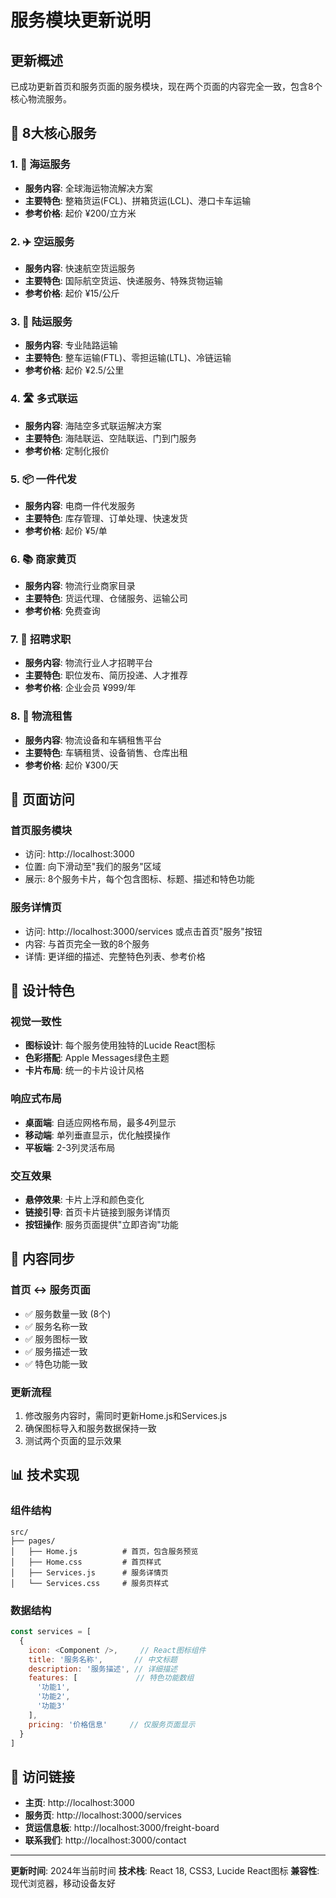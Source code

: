 # 服务模块更新说明

## 更新概述

已成功更新首页和服务页面的服务模块，现在两个页面的内容完全一致，包含8个核心物流服务。

## 🎯 8大核心服务

### 1. 🚢 海运服务
- **服务内容**: 全球海运物流解决方案
- **主要特色**: 整箱货运(FCL)、拼箱货运(LCL)、港口卡车运输
- **参考价格**: 起价 ¥200/立方米

### 2. ✈️ 空运服务  
- **服务内容**: 快速航空货运服务
- **主要特色**: 国际航空货运、快递服务、特殊货物运输
- **参考价格**: 起价 ¥15/公斤

### 3. 🚛 陆运服务
- **服务内容**: 专业陆路运输
- **主要特色**: 整车运输(FTL)、零担运输(LTL)、冷链运输
- **参考价格**: 起价 ¥2.5/公里

### 4. 🛣️ 多式联运
- **服务内容**: 海陆空多式联运解决方案
- **主要特色**: 海陆联运、空陆联运、门到门服务
- **参考价格**: 定制化报价

### 5. 📦 一件代发
- **服务内容**: 电商一件代发服务
- **主要特色**: 库存管理、订单处理、快速发货
- **参考价格**: 起价 ¥5/单

### 6. 📚 商家黄页
- **服务内容**: 物流行业商家目录
- **主要特色**: 货运代理、仓储服务、运输公司
- **参考价格**: 免费查询

### 7. 💼 招聘求职
- **服务内容**: 物流行业人才招聘平台
- **主要特色**: 职位发布、简历投递、人才推荐
- **参考价格**: 企业会员 ¥999/年

### 8. 🛒 物流租售
- **服务内容**: 物流设备和车辆租售平台
- **主要特色**: 车辆租赁、设备销售、仓库出租
- **参考价格**: 起价 ¥300/天

## 📱 页面访问

### 首页服务模块
- 访问: http://localhost:3000
- 位置: 向下滑动至"我们的服务"区域
- 展示: 8个服务卡片，每个包含图标、标题、描述和特色功能

### 服务详情页
- 访问: http://localhost:3000/services 或点击首页"服务"按钮
- 内容: 与首页完全一致的8个服务
- 详情: 更详细的描述、完整特色列表、参考价格

## 🎨 设计特色

### 视觉一致性
- **图标设计**: 每个服务使用独特的Lucide React图标
- **色彩搭配**: Apple Messages绿色主题
- **卡片布局**: 统一的卡片设计风格

### 响应式布局
- **桌面端**: 自适应网格布局，最多4列显示
- **移动端**: 单列垂直显示，优化触摸操作
- **平板端**: 2-3列灵活布局

### 交互效果
- **悬停效果**: 卡片上浮和颜色变化
- **链接引导**: 首页卡片链接到服务详情页
- **按钮操作**: 服务页面提供"立即咨询"功能

## 🔄 内容同步

### 首页 ↔ 服务页面
- ✅ 服务数量一致 (8个)
- ✅ 服务名称一致
- ✅ 服务图标一致  
- ✅ 服务描述一致
- ✅ 特色功能一致

### 更新流程
1. 修改服务内容时，需同时更新Home.js和Services.js
2. 确保图标导入和服务数据保持一致
3. 测试两个页面的显示效果

## 📊 技术实现

### 组件结构
```
src/
├── pages/
│   ├── Home.js          # 首页，包含服务预览
│   ├── Home.css         # 首页样式
│   ├── Services.js      # 服务详情页
│   └── Services.css     # 服务页样式
```

### 数据结构
```javascript
const services = [
  {
    icon: <Component />,     // React图标组件
    title: '服务名称',       // 中文标题
    description: '服务描述', // 详细描述
    features: [             // 特色功能数组
      '功能1',
      '功能2', 
      '功能3'
    ],
    pricing: '价格信息'     // 仅服务页面显示
  }
]
```

## 🚀 访问链接

- **主页**: http://localhost:3000
- **服务页**: http://localhost:3000/services
- **货运信息板**: http://localhost:3000/freight-board
- **联系我们**: http://localhost:3000/contact

---

**更新时间**: 2024年当前时间
**技术栈**: React 18, CSS3, Lucide React图标
**兼容性**: 现代浏览器，移动设备友好 